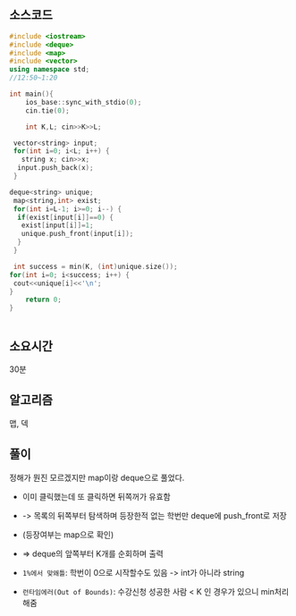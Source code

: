 ## 소스코드

```cpp
#include <iostream>
#include <deque>
#include <map>
#include <vector>
using namespace std;
//12:50~1:20

int main(){
    ios_base::sync_with_stdio(0);
    cin.tie(0);

    int K,L; cin>>K>>L;

 vector<string> input;
 for(int i=0; i<L; i++) {
   string x; cin>>x;
  input.push_back(x);
 }

deque<string> unique;
 map<string,int> exist;
 for(int i=L-1; i>=0; i--) {
  if(exist[input[i]]==0) {
   exist[input[i]]=1;
   unique.push_front(input[i]);
  }
 }

 int success = min(K, (int)unique.size());
for(int i=0; i<success; i++) {
 cout<<unique[i]<<'\n';
}
    return 0;
}



```

## 소요시간

30분

## 알고리즘

맵, 덱

## 풀이

정해가 뭔진 모르겠지만 map이랑 deque으로 풀었다.

- 이미 클릭했는데 또 클릭하면 뒤쪽꺼가 유효함
- -> 목록의 뒤쪽부터 탐색하며 등장한적 없는 학번만 deque에 push_front로 저장
- (등장여부는 map으로 확인)

- => deque의 앞쪽부터 K개를 순회하며 출력

- `1%에서 맞왜틀`: 학번이 0으로 시작할수도 있음 -> int가 아니라 string

- `런타임에러(Out of Bounds)`: 수강신청 성공한 사람 < K 인 경우가 있으니 min처리 해줌
